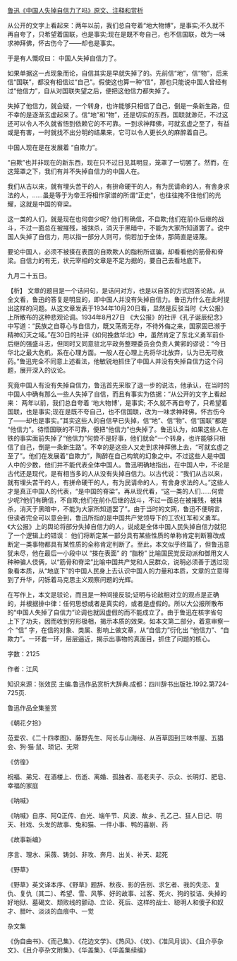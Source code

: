 [鲁迅《中国人失掉自信力了吗》原文、注释和赏析](https://www.vrrw.net/wx/9763.html)

从公开的文字上看起来：两年以前，我们总自夸着“地大物博”，是事实;不久就不再自夸了，只希望着国联，也是事实;现在是既不夸自己，也不信国联，改为一味求神拜佛，怀古伤今了——却也是事实。

于是有人慨叹曰： 中国人失掉自信力了。

如果单据这一点现象而论，自信其实是早就失掉了的。先前信“地”，信“物”，后来信“国联”，都没有相信过“自己”。假使这也算一种“信”，那也只能说中国人曾经有过“他信力”，自从对国联失望之后，便把这他信力都失掉了。

失掉了他信力，就会疑，一个转身，也许能够只相信了自己，倒是一条新生路，但不幸的是逐渐玄虚起来了。信“地”和“物”，还是切实的东西，国联就渺茫，不过这还可以令人不久就省悟到依赖它的不可靠。一到求神拜佛，可就玄虚之至了，有益或是有害，一时就找不出分明的结果来，它可以令人更长久的麻醉着自己。

中国人现在是在发展着 “自欺力”。

“自欺”也并非现在的新东西，现在只不过日见其明显，笼罩了一切罢了。然而，在这笼罩之下，我们有并不失掉自信力的中国人在。

我们从古以来，就有埋头苦干的人，有拚命硬干的人，有为民请命的人，有舍身求法的人，……虽是等于为帝王将相作家谱的所谓“正史”，也往往掩不住他们的光耀，这就是中国的脊梁。

这一类的人们，就是现在也何尝少呢? 他们有确信，不自欺;他们在前仆后继的战斗，不过一面总在被摧残，被抹杀，消灭于黑暗中，不能为大家所知道罢了。说中国人失掉了自信力，用以指一部分人则可，倘若加于全体，那简直是诬蔑。

要论中国人，必须不被搽在表面的自欺欺人的脂粉所诓骗，却看看他的筋骨和脊梁。自信力的有无，状元宰相的文章是不足为据的，要自己去看地底下。

九月二十五日。



【析】 文章的题目是一个诘问句，是诘问对方，也是以自答的方式回答论敌。从全文看，鲁迅的答复是明显的，即中国人并没有失掉自信力。鲁迅为什么在此时提出这样的问题。从这文章发表于1934年10月20日看，显然是反驳当时《大公报》上所散布的这种悲观论调。1934年8月27日 《大公报》的社评《孔子诞辰纪念》中写道：“民族之自尊心与自信力，既又荡焉无存，不待外侮之来，国家固已濒于精神幻灭之域。”在30日的社评《如何挽救华北》中，虽然肯定了东北义勇军前仆后继的强盛斗志，但同时又同意驻北平政务整理委员会负责人黄郛的谬说：“今日华北之最大危机，系在心理方面。一般人在心理上先将华北放弃，认为已无可救药。”鲁迅完全不同意上述看法，他敏锐地抓住了中国人并没有失掉自信力这个问题，展开深入的议论。

究竟中国人有没有失掉自信力，鲁迅首先采取了退一步的说法，他承认，在当时的中国人中确有那么一些人失掉了自信，而且有事实为依据：“从公开的文字上看起来： 两年以前，我们总自夸着 ‘地大物博’，是事实; 不久就不再自夸了，只希望着国联，也是事实;现在是既不夸自己，也不信国联，改为一味求神拜佛，怀古伤今了——却也是事实。”其实这些人的自信早已失掉，信“地”、信“物”、信“国联”都是 “他信力”。待悟国联的不可靠，便把“他信力”也失掉了。鲁迅认为，如果这些人在铁的事实面前失掉了“他信力”何尝不是好事，他们就会“一个转身，也许能够只相信了自己，倒是一条新生路”。不幸的是这些人又走到求神拜佛上去，“可就玄虚之至了”。他们在发展着“自欺力”，陶醉在自己构筑的幻象之中。不过这些人是中国人中的少数，他们并不能代表全体中国人。鲁迅明确地指出，在中国人中，不论是古代还是现代，是有相当多的人从没有失掉自信力。以古代说：“我们从古以来，就有埋头苦干的人，有拼命硬干的人，有为民请命的人，有舍身求法的人。”这些人才是真正中国人的代表，“是中国的脊梁”。再从现代看，“这一类的人们……何尝少呢?他们有确信，不自欺;他们在前仆后继的战斗，不过一面总在被摧残，被抹杀，消灭于黑暗中，不能为大家所知道罢了”。由于当时的文网，鲁迅不便明言，但读者完全可以意会到，鲁迅所指的是中国共产党领导下的工农红军和义勇军。《大公报》上的舆论将部分失掉自信力的人，说成是全体中国人民失掉自信力就犯了一个逻辑上的错误： 他们将断定某一部分具有某些性质的单称肯定判断篡改成断定一类事物都具有某性质的全称肯定判断了。至此，本文似乎终篇了，但鲁迅意犹未尽，他在最后一小段中以 “搽在表面” 的 “脂粉” 比喻国民党反动派和御用文人种种骗人伎俩，以“筋骨和脊梁”比喻中国共产党和人民群众，说明必须善于透过现象看本质，从“地底下”的中国人民身上去认识中国人的力量和本质，文章的立意得到了升华，闪铄着马克思主义观察问题的光辉。

在写作上，本文是驳论，而且是一种间接反驳;证明与论敌相对立的观点是正确的，并根据排中律：任何思想或者是真实的，或者是虚假的。所以大公报所散布的“中国人失掉了自信力”论调也就因虚假的而不能成立了。由于鲁迅在核字省句 上下了功夫，因而收到穷形极相，揭示本质的效果。如本文第二部分，着意审察一个 “信” 字，在信的对象、类属、影响上做文章，从“自信力”衍化出 “他信力”、“自欺力”。一环套一环，层层逼近，揭示出事物的真面目，抓住了问题的核心。

字数：2125

作者：江风

知识来源：张效民 主编.鲁迅作品赏析大辞典.成都：四川辞书出版社.1992.第724-725页.

鲁迅作品全集鉴赏

《朝花夕拾》

范爱农、《二十四孝图》、藤野先生、阿长与山海经、从百草园到三味书屋、五猖会、狗·猫·鼠、琐记、无常

《仿徨》

祝福、弟兄、在酒楼上、伤逝、离婚、孤独者、高老夫子、示众、长明灯、肥皂、幸福的家庭

《呐喊》

《呐喊》自序、阿Q正传、白光、端午节、风波、故乡、孔乙己、狂人日记、明天、社戏、头发的故事、兔和猫、一件小事、鸭的喜剧、药

《故事新编》

序言、理水、采薇、铸剑、非攻、奔月、出关、补天、起死

《野草》

《野草》英文译本序、《野草》题辞、秋夜、影的告别、求乞者、我的失恋、复仇、复仇〔其二〕、希望、雪、风筝、好的故事、过客、死火、狗的驳诘、失掉的好地狱、墓碣文、颓败线的颤动、立论、死后、这样的战士、聪明人和傻子和奴才、腊叶、淡淡的血痕中、一觉

杂文集

《伪自由书》、《而己集》、《花边文学》、《热风》、《坟》、《准风月谈》、《且介亭杂文》、《且介亭杂文附集》、《华盖集》、《华盖集续编》

